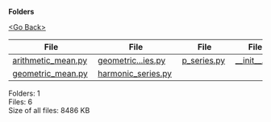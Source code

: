 **Folders**

[&lt;Go Back&gt;](../right.html)

<table><thead><tr class="header"><th><strong>File</strong></th><th><strong>File</strong></th><th><strong>File</strong></th><th><strong>File</strong></th></tr></thead><tbody><tr class="odd"><td><a href="arithmetic_mean.py">arithmetic_mean.py</a> </td><td><a href="geometric_series.py">geometric...ies.py</a> </td><td><a href="p_series.py">p_series.py</a> </td><td><a href="__init__.py">__init__.py</a> </td></tr><tr class="even"><td><a href="geometric_mean.py">geometric_mean.py</a> </td><td><a href="harmonic_series.py">harmonic_series.py</a> </td><td></td><td></td></tr></tbody></table>

Folders: 1  
Files: 6  
Size of all files: 8486 KB
